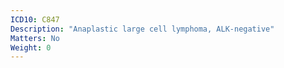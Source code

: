 ```yaml
---
ICD10: C847
Description: "Anaplastic large cell lymphoma, ALK-negative"
Matters: No
Weight: 0
---
```


